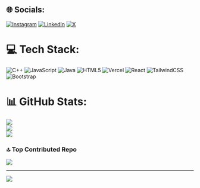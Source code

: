 
## 🌐 Socials:
[![Instagram](https://img.shields.io/badge/Instagram-%23E4405F.svg?logo=Instagram&logoColor=white)](https://instagram.com/meetoza30) [![LinkedIn](https://img.shields.io/badge/LinkedIn-%230077B5.svg?logo=linkedin&logoColor=white)](https://linkedin.com/in/meetoza30) [![X](https://img.shields.io/badge/X-black.svg?logo=X&logoColor=white)](https://x.com/immeetoza) 

# 💻 Tech Stack:
![C++](https://img.shields.io/badge/c++-%2300599C.svg?style=for-the-badge&logo=c%2B%2B&logoColor=white) ![JavaScript](https://img.shields.io/badge/javascript-%23323330.svg?style=for-the-badge&logo=javascript&logoColor=%23F7DF1E) ![Java](https://img.shields.io/badge/java-%23ED8B00.svg?style=for-the-badge&logo=openjdk&logoColor=white) ![HTML5](https://img.shields.io/badge/html5-%23E34F26.svg?style=for-the-badge&logo=html5&logoColor=white) ![Vercel](https://img.shields.io/badge/vercel-%23000000.svg?style=for-the-badge&logo=vercel&logoColor=white) ![React](https://img.shields.io/badge/react-%2320232a.svg?style=for-the-badge&logo=react&logoColor=%2361DAFB) ![TailwindCSS](https://img.shields.io/badge/tailwindcss-%2338B2AC.svg?style=for-the-badge&logo=tailwind-css&logoColor=white) ![Bootstrap](https://img.shields.io/badge/bootstrap-%238511FA.svg?style=for-the-badge&logo=bootstrap&logoColor=white)
# 📊 GitHub Stats:
![](https://github-readme-stats.vercel.app/api?username=meetoza30&theme=dark&hide_border=false&include_all_commits=true&count_private=false)<br/>
![](https://github-readme-streak-stats.herokuapp.com/?user=meetoza30&theme=dark&hide_border=false)<br/>
![](https://github-readme-stats.vercel.app/api/top-langs/?username=meetoza30&theme=dark&hide_border=false&include_all_commits=true&count_private=false&layout=compact)

### 🔝 Top Contributed Repo
![](https://github-contributor-stats.vercel.app/api?username=meetoza30&limit=5&theme=dark&combine_all_yearly_contributions=true)

---
[![](https://visitcount.itsvg.in/api?id=meetoza30&icon=0&color=0)](https://visitcount.itsvg.in)

<!-- Proudly created with GPRM ( https://gprm.itsvg.in ) -->
